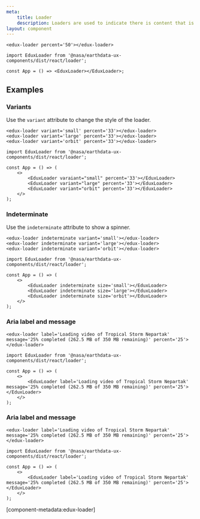 ```yaml
---
meta:
    title: Loader
    description: Loaders are used to indicate there is content that is loading.
layout: component
---
```


```html:preview
<edux-loader percent='50'></edux-loader>
```

```jsx:react
import EduxLoader from '@nasa/earthdata-ux-components/dist/react/loader';

const App = () => <EduxLoader></EduxLoader>;
```

## Examples

### Variants

Use the `variant` attribute to change the style of the loader.

```html:preview
<edux-loader variant='small' percent='33'></edux-loader>
<edux-loader variant='large' percent='33'></edux-loader>
<edux-loader variant='orbit' percent='33'></edux-loader>
```

```jsx:react
import EduxLoader from '@nasa/earthdata-ux-components/dist/react/loader';

const App = () => (
    <>
        <EduxLoader varaiant="small" percent='33'></EduxLoader>
        <EduxLoader variant="large" percent='33'></EduxLoader>
        <EduxLoader variant="orbit" percent='33'></EduxLoader>
    </>
);
```

### Indeterminate

Use the `indeterminate` attribute to show a spinner.

```html:preview
<edux-loader indeterminate variant='small'></edux-loader>
<edux-loader indeterminate variant='large'></edux-loader>
<edux-loader indeterminate variant='orbit'></edux-loader>
```

```jsx:react
import EduxLoader from '@nasa/earthdata-ux-components/dist/react/loader';

const App = () => (
    <>
        <EduxLoader indeterminate size='small'></EduxLoader>
        <EduxLoader indeterminate size='large'></EduxLoader>
        <EduxLoader indeterminate size='orbit'></EduxLoader>
    </>
);
```

### Aria label and message

```html:preview
<edux-loader label='Loading video of Tropical Storm Nepartak' message='25% completed (262.5 MB of 350 MB remaining)' percent='25'></edux-loader>
```

```jsx:react
import EduxLoader from '@nasa/earthdata-ux-components/dist/react/loader';

const App = () => (
    <>
        <EduxLoader label='Loading video of Tropical Storm Nepartak' message='25% completed (262.5 MB of 350 MB remaining)' percent='25'></EduxLoader>
    </>
);
```

### Aria label and message

```html:preview
<edux-loader label='Loading video of Tropical Storm Nepartak' message='25% completed (262.5 MB of 350 MB remaining)' percent='25'></edux-loader>
```

```jsx:react
import EduxLoader from '@nasa/earthdata-ux-components/dist/react/loader';

const App = () => (
    <>
        <EduxLoader label='Loading video of Tropical Storm Nepartak' message='25% completed (262.5 MB of 350 MB remaining)' percent='25'></EduxLoader>
    </>
);
```

[component-metadata:edux-loader]
